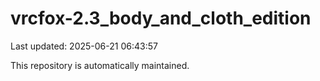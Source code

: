 # vrcfox-2.3_body_and_cloth_edition

Last updated: 2025-06-21 06:43:57

This repository is automatically maintained.

